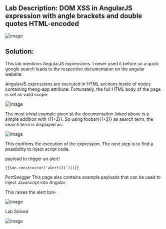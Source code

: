 ## Lab Description:  DOM XSS in AngularJS expression with angle brackets and double quotes HTML-encoded

![image](https://github.com/jayshah17/PortSwiggerLabs/assets/76842630/d8188ab0-052c-4fd6-a49e-892998a533a1)


## Solution: 

This lab mentions AngularJS expressions. I never used it before so a quick google search leads to the respective documentaion on the angular website.

AngularJS expressions are executed in HTML sections inside of nodes containing theng-app attribute. Fortunately, the full HTML body of the page is set as valid scope:

![image](https://github.com/jayshah17/PortSwiggerLabs/assets/76842630/484a1726-3dc8-4e7b-a1da-6dddfbb17eca)


The most trivial example given at the documentation linked above is a simple addition with {{1+2}}. So using foobar{{1+2}} as search term, the search term is displayed as:

![image](https://github.com/jayshah17/PortSwiggerLabs/assets/76842630/fa15ed15-18b0-41b6-b217-5c8e5695c16d)

This confirms the execution of the expression. The next step is to find a possibility to inject script code.

payload to trigger an alert!
```
{{$on.constructor('alert(1)')()}}
```
PortSwigger This page also contains example payloads that can be used to inject Javascript into Angular.

This raises the alert box-

![image](https://github.com/jayshah17/PortSwiggerLabs/assets/76842630/9d1023e6-0a36-4d26-bd1f-daf75a864c4f)

Lab Solved

![image](https://github.com/jayshah17/PortSwiggerLabs/assets/76842630/742577a9-fa03-47ac-b257-a808fabdc41f)


